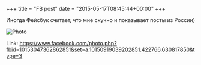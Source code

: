 +++
title = "FB post"
date = "2015-05-17T08:45:44+00:00"
+++

Иногда Фейсбук считает, что мне скучно и показывает посты из России)

![Photo](https://scontent.xx.fbcdn.net/v/t1.0-0/s130x130/10375052_10153047362862851_5190392557575483155_n.jpg?oh=db2252122f81a3fc3ccbb8c7e836a8c2&oe=59A5BB97)


Link: https://www.facebook.com/photo.php?fbid=10153047362862851&set=a.10150919039202851.422766.630817850&type=3
